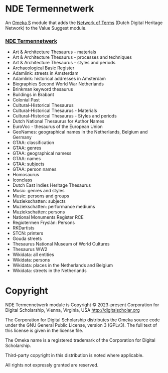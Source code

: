 # NDE Termennetwerk

An [Omeka S](https://omeka.org/s/) module that adds the [Network of Terms](https://termennetwerk.netwerkdigitaalerfgoed.nl/en) (Dutch Digital Heritage Network) to the Value Suggest module.

### [NDE Termennetwerk](https://termennetwerk.netwerkdigitaalerfgoed.nl/)

- Art & Architecture Thesaurus - materials
- Art & Architecture Thesaurus - processes and techniques
- Art & Architecture Thesaurus - styles and periods
- Archaeological Basic Register
- Adamlink: streets in Amsterdam
- Adamlink: historical addresses in Amsterdam
- Biographies Second World War Netherlands
- Brinkman keyword thesaurus
- Buildings in Brabant
- Colonial Past
- Cultural-Historical Thesaurus
- Cultural-Historical Thesaurus - Materials
- Cultural-Historical Thesaurus - Styles and periods
- Dutch National Thesaurus for Author Names
- EuroVoc - thesaurus of the European Union
- GeoNames: geographical names in the Netherlands, Belgium and Germany
- GTAA: classification
- GTAA: genres
- GTAA: geographical namess
- GTAA: names
- GTAA: subjects
- GTAA: person names
- Homosaurus
- Iconclass
- Dutch East Indies Heritage Thesaurus
- Music: genres and styles
- Music: persons and groups
- Muziekschatten: subjects
- Muziekschatten: performance mediums
- Muziekschatten: persons
- National Monuments Register RCE
- Regiotermen Fryslân: Persons
- RKDartists
- STCN: printers
- Gouda streets
- Thesaurus National Museum of World Cultures
- Thesaurus WW2
- Wikidata: all entities
- Wikidata: persons
- Wikidata: places in the Netherlands and Belgium
- Wikidata: streets in the Netherlands

# Copyright

NDE Termennetwerk module is Copyright © 2023-present Corporation for Digital
Scholarship, Vienna, Virginia, USA http://digitalscholar.org

The Corporation for Digital Scholarship distributes the Omeka source code
under the GNU General Public License, version 3 (GPLv3). The full text
of this license is given in the license file.

The Omeka name is a registered trademark of the Corporation for Digital Scholarship.

Third-party copyright in this distribution is noted where applicable.

All rights not expressly granted are reserved.
